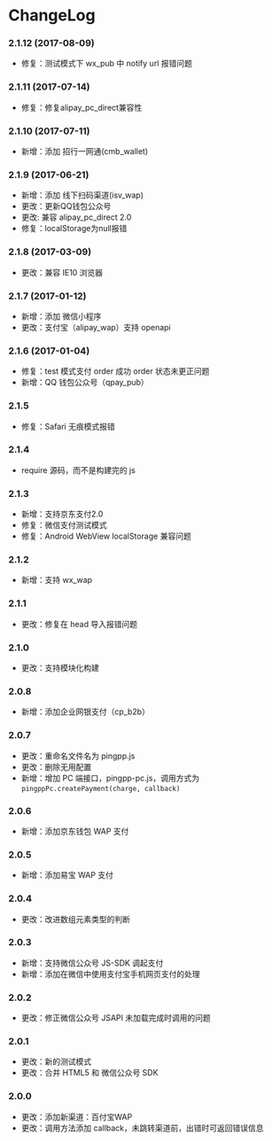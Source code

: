 # ChangeLog

### 2.1.12 (2017-08-09)
- 修复：测试模式下 wx_pub 中 notify url 报错问题

### 2.1.11 (2017-07-14)
- 修复：修复alipay_pc_direct兼容性

### 2.1.10 (2017-07-11)
- 新增：添加 招行一网通(cmb_wallet)

### 2.1.9 (2017-06-21)
- 新增：添加 线下扫码渠道(isv_wap)
- 更改：更新QQ钱包公众号
- 更改: 兼容 alipay_pc_direct 2.0
- 修复：localStorage为null报错

### 2.1.8 (2017-03-09)
- 更改：兼容 IE10 浏览器

### 2.1.7 (2017-01-12)
- 新增：添加 微信小程序
- 更改：支付宝（alipay_wap）支持 openapi

### 2.1.6 (2017-01-04)
- 修复：test 模式支付 order 成功 order 状态未更正问题
- 新增：QQ 钱包公众号（qpay_pub）

### 2.1.5
- 修复：Safari 无痕模式报错

### 2.1.4
- require 源码，而不是构建完的 js

### 2.1.3
- 新增：支持京东支付2.0
- 修复：微信支付测试模式
- 修复：Android WebView localStorage 兼容问题

### 2.1.2
- 新增：支持 wx_wap

### 2.1.1
- 更改：修复在 head 导入报错问题

### 2.1.0
- 更改：支持模块化构建

### 2.0.8
- 新增：添加企业网银支付（cp_b2b）

### 2.0.7
- 更改：重命名文件名为 pingpp.js  
- 更改：删除无用配置  
- 新增：增加 PC 端接口，pingpp-pc.js，调用方式为 `pingppPc.createPayment(charge, callback)`

### 2.0.6
- 新增：添加京东钱包 WAP 支付

### 2.0.5
- 新增：添加易宝 WAP 支付

### 2.0.4
- 更改：改进数组元素类型的判断

### 2.0.3
- 新增：支持微信公众号 JS-SDK 调起支付  
- 新增：添加在微信中使用支付宝手机网页支付的处理

### 2.0.2
- 更改：修正微信公众号 JSAPI 未加载完成时调用的问题

### 2.0.1
- 更改：新的测试模式  
- 更改：合并 HTML5 和 微信公众号 SDK

### 2.0.0
- 更改：添加新渠道：百付宝WAP  
- 更改：调用方法添加 callback，未跳转渠道前，出错时可返回错误信息
